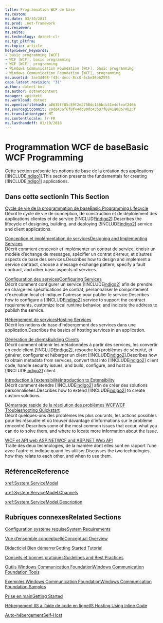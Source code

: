 ```yaml
---
title: Programmation WCF de base
ms.custom: 
ms.date: 03/30/2017
ms.prod: .net-framework
ms.reviewer: 
ms.suite: 
ms.technology: dotnet-clr
ms.tgt_pltfrm: 
ms.topic: article
helpviewer_keywords:
- basic programming [WCF]
- WCF [WCF], basic programming
- WCF [WCF], programming
- Windows Communication Foundation [WCF], basic programming
- Windows Communication Foundation [WCF], programming
ms.assetid: 3ae3d498-f43c-4ecc-8cc0-6cbe36b62593
caps.latest.revision: "31"
author: dotnet-bot
ms.author: dotnetcontent
manager: wpickett
ms.workload: dotnet
ms.openlocfilehash: a0635ff85c89f2e2758dc156bcb31e4cfeaf2466
ms.sourcegitcommit: c0dd436f6f8f44dc80dc43b07f6841a00b74b23f
ms.translationtype: MT
ms.contentlocale: fr-FR
ms.lasthandoff: 01/19/2018
---
```

# <a name="basic-wcf-programming"></a><span data-ttu-id="df568-102">Programmation WCF de base</span><span class="sxs-lookup"><span data-stu-id="df568-102">Basic WCF Programming</span></span>
<span data-ttu-id="df568-103">Cette section présente les notions de base de la création des applications [!INCLUDE[indigo1](../../../includes/indigo1-md.md)].</span><span class="sxs-lookup"><span data-stu-id="df568-103">This section presents the fundamentals for creating [!INCLUDE[indigo1](../../../includes/indigo1-md.md)] applications.</span></span>  
  
## <a name="in-this-section"></a><span data-ttu-id="df568-104">Dans cette section</span><span class="sxs-lookup"><span data-stu-id="df568-104">In This Section</span></span>  
 [<span data-ttu-id="df568-105">Cycle de vie de la programmation de base</span><span class="sxs-lookup"><span data-stu-id="df568-105">Basic Programming Lifecycle</span></span>](../../../docs/framework/wcf/basic-programming-lifecycle.md)  
 <span data-ttu-id="df568-106">Décrit le cycle de vie de conception, de construction et de déploiement des applications clientes et de service [!INCLUDE[indigo2](../../../includes/indigo2-md.md)].</span><span class="sxs-lookup"><span data-stu-id="df568-106">Describes the lifecycle of designing, building, and deploying [!INCLUDE[indigo2](../../../includes/indigo2-md.md)] service and client applications.</span></span>  
  
 [<span data-ttu-id="df568-107">Conception et implémentation de services</span><span class="sxs-lookup"><span data-stu-id="df568-107">Designing and Implementing Services</span></span>](../../../docs/framework/wcf/designing-and-implementing-services.md)  
 <span data-ttu-id="df568-108">Décrit comment concevoir et implémenter un contrat de service, choisir un modèle d’échange de messages, spécifier un contrat d’erreur, et d’autres aspects de base des services.</span><span class="sxs-lookup"><span data-stu-id="df568-108">Describes how to design and implement a service contract, choose a message exchange pattern, specify a fault contract, and other basic aspects of services.</span></span>  
  
 [<span data-ttu-id="df568-109">Configuration des services</span><span class="sxs-lookup"><span data-stu-id="df568-109">Configuring Services</span></span>](../../../docs/framework/wcf/configuring-services.md)  
 <span data-ttu-id="df568-110">Décrit comment configurer un service [!INCLUDE[indigo2](../../../includes/indigo2-md.md)] afin de prendre en charge les spécifications de contrat, personnaliser le comportement d'exécution local et indiquer l'adresse pour publier le service.</span><span class="sxs-lookup"><span data-stu-id="df568-110">Describes how to configure a [!INCLUDE[indigo2](../../../includes/indigo2-md.md)] service to support the contract requirements, customize local runtime behavior, and indicate the address to publish the service.</span></span>  
  
 [<span data-ttu-id="df568-111">Hébergement de services</span><span class="sxs-lookup"><span data-stu-id="df568-111">Hosting Services</span></span>](../../../docs/framework/wcf/hosting-services.md)  
 <span data-ttu-id="df568-112">Décrit les notions de base d'hébergement des services dans une application.</span><span class="sxs-lookup"><span data-stu-id="df568-112">Describes the basics of hosting services in an application.</span></span>  
  
 [<span data-ttu-id="df568-113">Génération de clients</span><span class="sxs-lookup"><span data-stu-id="df568-113">Building Clients</span></span>](../../../docs/framework/wcf/building-clients.md)  
 <span data-ttu-id="df568-114">Décrit comment obtenir les métadonnées à partir des services, les convertir en code client [!INCLUDE[indigo2](../../../includes/indigo2-md.md)], résoudre les problèmes de sécurité, et générer, configurer et héberger un client [!INCLUDE[indigo2](../../../includes/indigo2-md.md)].</span><span class="sxs-lookup"><span data-stu-id="df568-114">Describes how to obtain metadata from services, convert that into [!INCLUDE[indigo2](../../../includes/indigo2-md.md)] client code, handle security issues, and build, configure, and host an [!INCLUDE[indigo2](../../../includes/indigo2-md.md)] client.</span></span>  
  
 [<span data-ttu-id="df568-115">Introduction à l’extensibilité</span><span class="sxs-lookup"><span data-stu-id="df568-115">Introduction to Extensibility</span></span>](../../../docs/framework/wcf/introduction-to-extensibility.md)  
 <span data-ttu-id="df568-116">Décrit comment étendre [!INCLUDE[indigo2](../../../includes/indigo2-md.md)] afin de créer des solutions personnalisées.</span><span class="sxs-lookup"><span data-stu-id="df568-116">Describes how to extend [!INCLUDE[indigo2](../../../includes/indigo2-md.md)] to create custom solutions.</span></span>  
  
 [<span data-ttu-id="df568-117">Démarrage rapide de la résolution des problèmes WCF</span><span class="sxs-lookup"><span data-stu-id="df568-117">WCF Troubleshooting Quickstart</span></span>](../../../docs/framework/wcf/wcf-troubleshooting-quickstart.md)  
 <span data-ttu-id="df568-118">Décrit quelques-uns des problèmes les plus courants, les actions possibles pour les résoudre et où trouver davantage d'informations sur le problème rencontré.</span><span class="sxs-lookup"><span data-stu-id="df568-118">Describes some of the most common issues that occur, what you can do to solve them, and where to locate more information about the issue.</span></span>  
  
 [<span data-ttu-id="df568-119">WCF et API web ASP.NET</span><span class="sxs-lookup"><span data-stu-id="df568-119">WCF and ASP.NET Web API</span></span>](../../../docs/framework/wcf/wcf-and-aspnet-web-api.md)  
 <span data-ttu-id="df568-120">Traite des deux technologies, de la manière dont elles sont en rapport l'une avec l'autre et indique quand les utiliser.</span><span class="sxs-lookup"><span data-stu-id="df568-120">Discusses the two technologies, how they relate to each other, and when to use them.</span></span>  
  
## <a name="reference"></a><span data-ttu-id="df568-121">Référence</span><span class="sxs-lookup"><span data-stu-id="df568-121">Reference</span></span>  
 <xref:System.ServiceModel>  
  
 <xref:System.ServiceModel.Channels>  
  
 <xref:System.ServiceModel.Description>  
  
## <a name="related-sections"></a><span data-ttu-id="df568-122">Rubriques connexes</span><span class="sxs-lookup"><span data-stu-id="df568-122">Related Sections</span></span>  
 [<span data-ttu-id="df568-123">Configuration système requise</span><span class="sxs-lookup"><span data-stu-id="df568-123">System Requirements</span></span>](../../../docs/framework/wcf/wcf-system-requirements.md)  
  
 [<span data-ttu-id="df568-124">Vue d’ensemble conceptuelle</span><span class="sxs-lookup"><span data-stu-id="df568-124">Conceptual Overview</span></span>](../../../docs/framework/wcf/conceptual-overview.md)  
  
 [<span data-ttu-id="df568-125">Didacticiel Bien démarrer</span><span class="sxs-lookup"><span data-stu-id="df568-125">Getting Started Tutorial</span></span>](../../../docs/framework/wcf/getting-started-tutorial.md)  
  
 [<span data-ttu-id="df568-126">Conseils et bonnes pratiques</span><span class="sxs-lookup"><span data-stu-id="df568-126">Guidelines and Best Practices</span></span>](../../../docs/framework/wcf/guidelines-and-best-practices.md)  
  
 [<span data-ttu-id="df568-127">Outils Windows Communication Foundation</span><span class="sxs-lookup"><span data-stu-id="df568-127">Windows Communication Foundation Tools</span></span>](../../../docs/framework/wcf/tools.md)  
  
 [<span data-ttu-id="df568-128">Exemples Windows Communication Foundation</span><span class="sxs-lookup"><span data-stu-id="df568-128">Windows Communication Foundation Samples</span></span>](http://msdn.microsoft.com/library/8ec9d192-5d81-4f64-bfd3-90c5e5858c91)  
  
 [<span data-ttu-id="df568-129">Prise en main</span><span class="sxs-lookup"><span data-stu-id="df568-129">Getting Started</span></span>](../../../docs/framework/wcf/samples/getting-started-sample.md)  
  
 [<span data-ttu-id="df568-130">Hébergement IIS à l’aide de code en ligne</span><span class="sxs-lookup"><span data-stu-id="df568-130">IIS Hosting Using Inline Code</span></span>](../../../docs/framework/wcf/samples/iis-hosting-using-inline-code.md)  
  
 [<span data-ttu-id="df568-131">Auto-hébergement</span><span class="sxs-lookup"><span data-stu-id="df568-131">Self-Host</span></span>](../../../docs/framework/wcf/samples/self-host.md)
